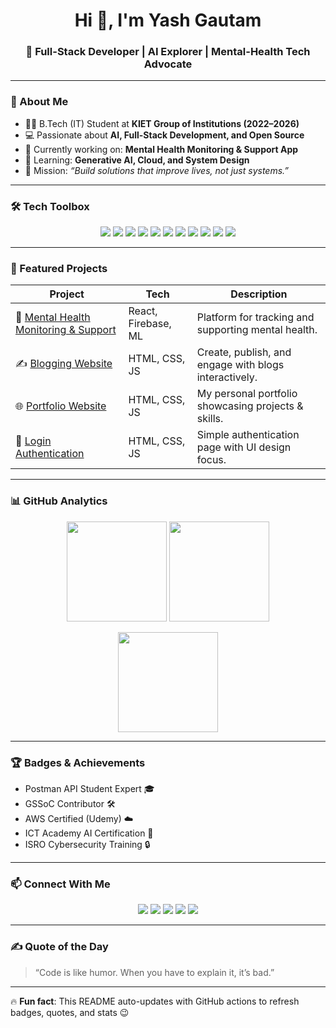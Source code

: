 <h1 align="center">Hi 👋, I'm Yash Gautam</h1>
<h3 align="center">🚀 Full-Stack Developer | AI Explorer | Mental-Health Tech Advocate</h3>

---

### 🌟 About Me
- 🧑‍🎓 B.Tech (IT) Student at **KIET Group of Institutions (2022–2026)**  
- 💻 Passionate about **AI, Full-Stack Development, and Open Source**  
- 🧠 Currently working on: **Mental Health Monitoring & Support App**  
- 🌱 Learning: **Generative AI, Cloud, and System Design**  
- 🎯 Mission: *“Build solutions that improve lives, not just systems.”*  

---

### 🛠️ Tech Toolbox
<p align="center">
  <img src="https://img.shields.io/badge/C-00599C?style=for-the-badge&logo=c&logoColor=white"/>
  <img src="https://img.shields.io/badge/C++-00599C?style=for-the-badge&logo=cplusplus&logoColor=white"/>
  <img src="https://img.shields.io/badge/Python-14354C?style=for-the-badge&logo=python&logoColor=white"/>
  <img src="https://img.shields.io/badge/Java-ED8B00?style=for-the-badge&logo=java&logoColor=white"/>
  <img src="https://img.shields.io/badge/HTML5-E34F26?style=for-the-badge&logo=html5&logoColor=white"/>
  <img src="https://img.shields.io/badge/CSS3-1572B6?style=for-the-badge&logo=css3&logoColor=white"/>
  <img src="https://img.shields.io/badge/JavaScript-F7DF1E?style=for-the-badge&logo=javascript&logoColor=black"/>
  <img src="https://img.shields.io/badge/React-20232A?style=for-the-badge&logo=react&logoColor=61DAFB"/>
  <img src="https://img.shields.io/badge/Firebase-FFCA28?style=for-the-badge&logo=firebase&logoColor=black"/>
  <img src="https://img.shields.io/badge/Tailwind_CSS-38B2AC?style=for-the-badge&logo=tailwind-css&logoColor=white"/>
  <img src="https://img.shields.io/badge/MySQL-4479A1?style=for-the-badge&logo=mysql&logoColor=white"/>
</p>

---

### 🚀 Featured Projects
| Project | Tech | Description |
|---------|------|-------------|
| 🧠 [Mental Health Monitoring & Support](https://github.com/its-yash0003/Mental-Health) | React, Firebase, ML | Platform for tracking and supporting mental health. |
| ✍️ [Blogging Website](https://github.com/its-yash0003/blogging-site) | HTML, CSS, JS | Create, publish, and engage with blogs interactively. |
| 🌐 [Portfolio Website](https://portfolio-alpha-teal-13.vercel.app/) | HTML, CSS, JS | My personal portfolio showcasing projects & skills. |
| 🔑 [Login Authentication](https://github.com/its-yash0003/Login-Authentication) | HTML, CSS, JS | Simple authentication page with UI design focus. |

---

### 📊 GitHub Analytics
<p align="center">
  <img src="https://github-readme-stats.vercel.app/api?username=its-yash0003&show_icons=true&theme=radical" height="160"/>
  <img src="https://github-readme-stats.vercel.app/api/top-langs/?username=its-yash0003&layout=compact&theme=radical" height="160"/>
</p>

<p align="center">
  <img src="https://github-readme-streak-stats.herokuapp.com/?user=its-yash0003&theme=radical" height="160"/>
</p>

---

### 🏆 Badges & Achievements
- Postman API Student Expert 🎓  
- GSSoC Contributor 🛠️  
- AWS Certified (Udemy) ☁️  
- ICT Academy AI Certification 🤖  
- ISRO Cybersecurity Training 🔒  

---

### 📫 Connect With Me
<p align="center">
  <a href="https://www.linkedin.com/in/yash-g0003/"><img src="https://img.shields.io/badge/LinkedIn-0A66C2?style=for-the-badge&logo=linkedin&logoColor=white"/></a>
  <a href="mailto:yashgautam2407@gmail.com"><img src="https://img.shields.io/badge/Gmail-D14836?style=for-the-badge&logo=gmail&logoColor=white"/></a>
  <a href="https://leetcode.com/u/its_yash0003/"><img src="https://img.shields.io/badge/LeetCode-FFA116?style=for-the-badge&logo=leetcode&logoColor=white"/></a>
  <a href="https://twitter.com/itsyash0003"><img src="https://img.shields.io/badge/Twitter-1DA1F2?style=for-the-badge&logo=twitter&logoColor=white"/></a>
  <a href="https://instagram.com/y.a.s.h_0003"><img src="https://img.shields.io/badge/Instagram-E4405F?style=for-the-badge&logo=instagram&logoColor=white"/></a>
</p>

---

### ✍️ Quote of the Day
> “Code is like humor. When you have to explain it, it’s bad.”  

---

🔥 **Fun fact**: This README auto-updates with GitHub actions to refresh badges, quotes, and stats 😉  

